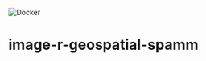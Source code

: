 ![Docker](https://github.com/locational/image-r-geospatial-spamm/workflows/Docker/badge.svg)

# image-r-geospatial-spamm
